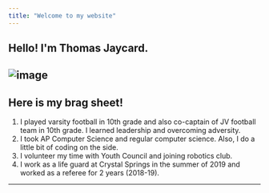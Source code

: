 ```yaml
---
title: "Welcome to my website"
---
```

Hello! I'm Thomas Jaycard.
---
![image](https://user-images.githubusercontent.com/85258770/121968161-c9f76700-cd3f-11eb-978f-bc84ae7f9090.JPG)
---




Here is my brag sheet!
---
1. I played varsity football in 10th grade and also co-captain of JV football team in 10th grade. I learned leadership and overcoming adversity.
2. I took AP Computer Science and regular computer science. Also, I do a little bit of coding on the side.
3. I volunteer my time with Youth Council and joining robotics club.
4. I work as a life guard at Crystal Springs in the summer of 2019 and worked as a referee for 2 years (2018-19).  
---

